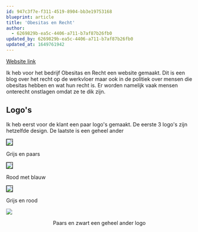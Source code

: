 ```yaml
---
id: 947c3f7e-f311-4519-8904-bb3e19753168
blueprint: article
title: 'Obesitas en Recht'
author:
  - 6269829b-ea5c-4406-a711-b7af87b26fb0
updated_by: 6269829b-ea5c-4406-a711-b7af87b26fb0
updated_at: 1649761942
---
```

[Website link](http://phasebranding.com)

Ik heb voor het bedrijf Obesitas en Recht een website gemaakt. Dit is een blog over het recht op de werkvloer maar ook in de politiek over mensen die obesitas hebben en wat hun recht is. Er worden namelijk vaak mensen onterecht onstlagen omdat ze te dik zijn. 

## Logo's

Ik heb eerst voor de klant een paar logo's gemaakt. De eerste 3 logo's zijn hetzelfde design. De laatste is een geheel ander 
<!-- logo1 -->
 <div class="OBR1">  
  <img src="/assets/content/obesitasenrecht_fotos/obr1.png" style="border:1px solid black"></img>
  <p style="text-align:left;">Grijs en paars</p>
</div>
<!-- logo2 -->
 <div class="OBR2"> 
  <img src="/assets/content/obesitasenrecht_fotos/obr2.png" style="border:1px solid black"></img>
  <p style="text-align:left;">Rood met blauw</p>
</div>
<!-- logo3 -->
 <div class="OBR3">
  <img src="/assets/content/obesitasenrecht_fotos/obr3.png" style="border:1px solid black"></img>
  <p style="text-align:left;">Grijs en rood</p>
</div>
<!-- logo4 -->
 <div class="OBR4"> 
  <img src="/assets/content/obesitasenrecht_fotos/obr4.png"</img>
  <p style="text-align:center;">Paars en zwart een geheel ander logo</p>
</div>
